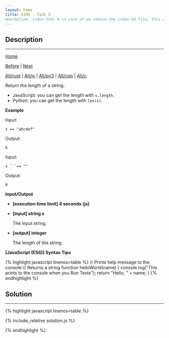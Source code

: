 ```yaml
---
layout: home
title: S1M3 - Task 3
#permalink: index.html # in case of we remove the index.md file, this doc will be the index page
---
```


<div class="row">
<div class="columnStmt" markdown="1">

##  Description
------

[Home](../README.md)

[Before](../S1M3_Task_2/README.md) | [Next](../S1M3_Task_4/README.md)

[Alt/rust](./Alt_rust/README.md) | [Alt/js](./Alt_js/README.html) | [Alt/py3](./Alt_py3/README.md) | [Alt/cpp](./Alt_cpp/README.md) | [Alt/c](./Alt_c/README.md)

Return the length of a string.

-   JavaScript: you can get the length with `s.length`.
-   Python: you can get the length with `len(s)`.

**Example**

Input:
```
s == "abcdef"
```
Output:
```
6
```
Input:
```
s ```== ""
```
Output:
```
0
```

**Input/Output**

* **[execution time limit] 4 seconds (js)**

* **[input] string s**

    The input string.

* **[output] integer**

    The length of the string.

**[JavaScript (ES6)] Syntax Tips**

{% highlight javascript linenos=table %}
// Prints help message to the console
// Returns a string
function helloWorld(name) {
    console.log("This prints to the console when you Run Tests");
    return "Hello, " + name;
}
{% endhighlight %}

</div>
<div class="columnSol" markdown="1">

## Solution
------

{% highlight javascript linenos=table %}

{% include_relative solution.js %}

{% endhighlight %}

</div>
</div>